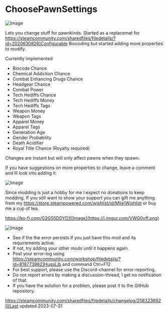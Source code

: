 # ChoosePawnSettings

![Image](https://i.imgur.com/iCj5o7O.png)


Lets you change stuff for pawnkinds.
Started as a replacemet for https://steamcommunity.com/sharedfiles/filedetails/?id=2020630826]Configurable Biocoding but started adding more properties to modify.

Currently implemented


-  Biocode Chance
-  Chemical Addiction Chance
-  Combat Enhancing Drugs Chance
-  Headgear Chance
-  Combat Power
-  Tech Hediffs Chance
-  Tech Hediffs Money
-  Tech Hediffs Tags
-  Weapon Money
-  Weapon Tags
-  Apparel Money
-  Apparel Tags
-  Generation Age
-  Gender Probability
-  Death Acidifier
-  Royal Title Chance (Royalty required)



Changes are instant but will only affect pawns when they spawn.

If you have suggestions on more properties to change, leave a comment and Ill look into adding it.
	

![Image](https://i.imgur.com/Ds0rBAD.png)

Since modding is just a hobby for me I expect no donations to keep modding. If you still want to show your support you can gift me anything from my https://store.steampowered.com/wishlist/id/Mlie]Wishlist or buy me a cup of tea.

https://ko-fi.com/G2G55DDYD]![Image](https://i.imgur.com/VWG0yff.png)


![Image](https://i.imgur.com/5xwDG6H.png)



-  See if the the error persists if you just have this mod and its requirements active.
-  If not, try adding your other mods until it happens again.
-  Post your error-log using https://steamcommunity.com/workshop/filedetails/?id=818773962]HugsLib and command Ctrl+F12
-  For best support, please use the Discord-channel for error-reporting.
-  Do not report errors by making a discussion-thread, I get no notification of that.
-  If you have the solution for a problem, please post it to the GitHub repository.


https://steamcommunity.com/sharedfiles/filedetails/changelog/2583236920]Last updated 2023-07-31
